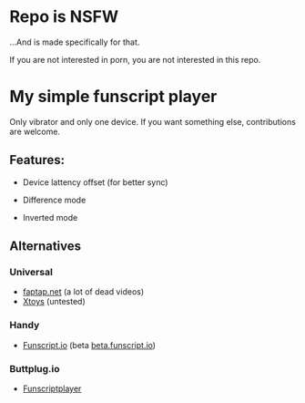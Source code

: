 # Repo is NSFW

...And is made specifically for that.

If you are not interested in porn, you are not interested in this repo.

# My simple funscript player

Only vibrator and only one device. If you want something else,
contributions are welcome.

## Features:

- Device lattency offset (for better sync)

- Difference mode

- Inverted mode

## Alternatives

### Universal

- [faptap.net](https://faptap.net/ ) (a lot of dead videos)
- [Xtoys](https://xtoys.app/teases/-Mt5t36WStIVnlxrX_XM ) (untested)

### Handy

- [Funscript.io](https://funscript.io/ ) (beta [beta.funscript.io](https://beta.funscript.io/app/play ))

### Buttplug.io

- [Funscriptplayer](https://funscriptplayer.com/ )
